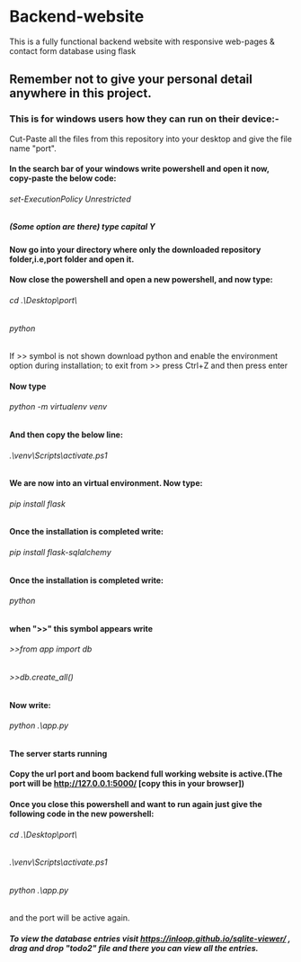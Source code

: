 # Backend-website
This is a fully functional backend website with responsive web-pages &amp; contact form database using flask
## Remember not to give your personal detail anywhere in this project.
### This is for windows users how they can run on their device:-
Cut-Paste all the files from this repository into your desktop and give the file name "port".
#### In the search bar of your windows write powershell and open it now, copy-paste the below code:
###### set-ExecutionPolicy Unrestricted
##### (Some option are there) type capital Y
#### Now go into your directory where only the downloaded repository folder,i.e,port folder and open it.
#### Now close the powershell and open a new powershell, and now type:
###### cd .\Desktop\port\
###### python
If >> symbol is not shown download python and enable the environment option during installation; to exit from >> press Ctrl+Z and then press enter
#### Now type
###### python -m virtualenv venv
#### And then copy the below line:
###### .\venv\Scripts\activate.ps1
#### We are now into an virtual environment. Now type:
###### pip install flask
#### Once the installation is completed write:
###### pip install flask-sqlalchemy
#### Once the installation is completed write:
###### python 
#### when ">>" this symbol appears write
###### >>from app import db
###### >>db.create_all()
#### Now write: 
###### python .\app.py
#### The server starts running 
#### Copy the url port and boom backend full working website is active.(The port will be http://127.0.0.1:5000/ [copy this in your browser])
#### Once you close this powershell and want to run again just give the following code in the new powershell:
###### cd .\Desktop\port\
###### .\venv\Scripts\activate.ps1
###### python .\app.py
and the port will be active again.
##### To view the database entries visit https://inloop.github.io/sqlite-viewer/ , drag and drop "todo2" file and there you can view all the entries.
